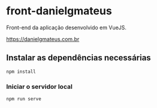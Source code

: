 # front-danielgmateus

Front-end da aplicação desenvolvido em VueJS.

https://danielgmateus.com.br

## Instalar as dependências necessárias
```
npm install
```

### Iniciar o servidor local
```
npm run serve
```
